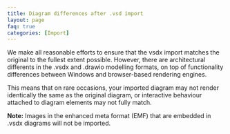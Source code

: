 ```yaml
---
title: Diagram differences after .vsd import
layout: page
faq: true
categories: [Import]
---
```


We make all reasonable efforts to ensure that the vsdx import matches the original to the fullest extent possible. However, there are architectural differents in the .vsdx and .drawio modelling formats, on top of functionality differences between Windows and browser-based rendering engines.

This means that on rare occasions, your imported diagram may not render identically the same as the original diagram, or interactive behaviour attached to diagram elements may not fully match.

**Note:** Images in the enhanced meta format (EMF) that are embedded in .vsdx diagrams will not be imported.
